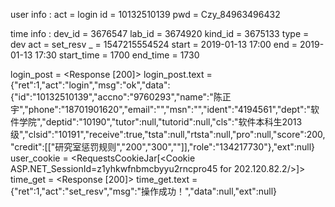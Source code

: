 user info : 
act = login
id = 10132510139
pwd = Czy_84963496432

time info : 
dev_id = 3676547
lab_id = 3674920
kind_id = 3675133
type = dev
act = set_resv
_ = 1547215554524
start = 2019-01-13 17:00
end = 2019-01-13 17:30
start_time = 1700
end_time = 1730

login_post = <Response [200]>
login_post.text = {"ret":1,"act":"login","msg":"ok","data":{"id":"10132510139","accno":"9760293","name":"陈正宇","phone":"18701901620","email":"","msn":"","ident":"4194561","dept":"软件学院","deptid":"10190","tutor":null,"tutorid":null,"cls":"软件本科生2013级","clsid":"10191","receive":true,"tsta":null,"rtsta":null,"pro":null,"score":200,"credit":[["研究室惩罚规则","200","300",""]],"role":"134217730"},"ext":null}
user_cookie = <RequestsCookieJar[<Cookie ASP.NET_SessionId=z1yhkwfnbmcbyyu2rncpro45 for 202.120.82.2/>]>
time_get = <Response [200]>
time_get.text = {"ret":1,"act":"set_resv","msg":"操作成功！","data":null,"ext":null}
